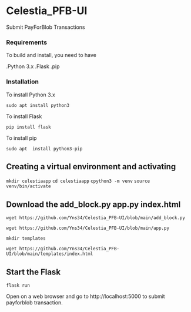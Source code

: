 # Celestia_PFB-UI
Submit PayForBlob Transactions

### Requirements
To build and install, you need to have 

.Python 3.x
.Flask
.pip

### Installation

To install Python 3.x

```console
sudo apt install python3
```

To install Flask
```console
pip install flask

```
To install pip

```console
sudo apt  install python3-pip

```
## Creating a virtual environment and activating

``` mkdir celestiaapp ```
``` cd celestiaapp ```
``` cpython3 -m venv ```
``` source venv/bin/activate ```

## Download the add_block.py app.py index.html

``` wget https://github.com/Yns34/Celestia_PFB-UI/blob/main/add_block.py ```

``` wget https://github.com/Yns34/Celestia_PFB-UI/blob/main/app.py ```

``` mkdir templates ```

``` wget https://github.com/Yns34/Celestia_PFB-UI/blob/main/templates/index.html ```

## Start the Flask

``` flask run ```

Open on a web browser and go to http://localhost:5000 to submit payforblob transaction.


